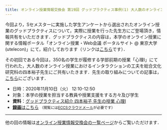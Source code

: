```yaml
---
title: オンライン授業情報交換会 第19回 グッドプラクティス事例(1) 大人数のオンライン授業におけるインタラクションの工夫
---
```


今回より，Sセメスターに実施した学生アンケートから選出されたオンライン授業のグッドプラクティスについて，実際に授業を行った先生方にご登場頂き，情報共有をいただきます．グッドプラクティスの内容は，本学のオンライン授業に関する情報ポータル「オンライン授業・Web会議 ポータルサイト @ 東京大学 (utelecon)」にて，紹介しております（リンクは[こちら](/good-practice/)です）．

その初回である今回は，350名の学生が履修する学部前期の授業「心理I」にて行われた，大人数のオンライン授業におけるインタラクションの工夫を総合文化研究科の四本裕子先生にご共有いたきます．先生の取り組みについての記事は，[こちら](/good-practice/interview/yotsumoto/)にございます．

- 日時：2020年11月10日（火） 12:10-12:50
- 対象：本学の授業を担当する教員や授業支援をする方々及び学生
- **資料**：[グッドプラクティス紹介 四本裕子 先生の授業 心理I](/good-practice/interview/yotsumoto/)
- [**録画**はこちら](https://sites.google.com/g.ecc.u-tokyo.ac.jp/utelecon-movies/events-luncheon-2020A/2020-11-10) <small>（閲覧には[ECCSクラウドメール](/eccs_cloud_email/)が必要です）</small>

---

他の回の情報は[オンライン授業情報交換会の一覧ページ](/events/luncheon/)からご覧いただけます．

